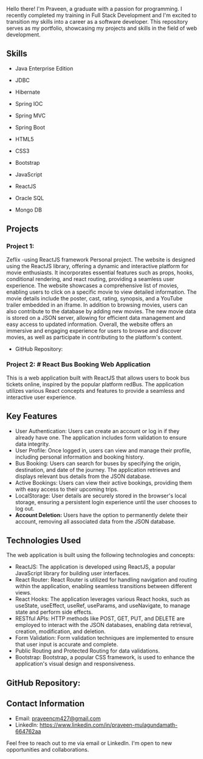 Hello there! I'm Praveen, a graduate with a passion for programming. I recently completed my training in Full Stack Development and I'm excited to transition my skills into a career as a software developer. This repository serves as my portfolio, showcasing my projects and skills in the field of web development.

## Skills
- Java Enterprise Edition
- JDBC
- Hibernate
- Spring IOC
- Spring MVC
- Spring Boot


- HTML5
- CSS3
- Bootstrap
- JavaScript
- ReactJS


- Oracle SQL
- Mongo DB

## Projects
### Project 1: 
Zeflix -using ReactJS framework
Personal project.
The website is designed using the ReactJS library, offering a dynamic and interactive platform for movie enthusiasts. It incorporates essential features such as props, hooks, conditional rendering, and react routing, providing a seamless user experience. The website showcases a comprehensive list of movies, enabling users to click on a specific movie to view detailed information. The movie details include the poster, cast, rating, synopsis, and a YouTube trailer embedded in an iframe. In addition to browsing movies, users can also contribute to the database by adding new movies. The new movie data is stored on a JSON server, allowing for efficient data management and easy access to updated information. Overall, the website offers an immersive and engaging experience for users to browse and discover movies, as well as participate in contributing to the platform's content.
- GitHub Repository: 

### Project 2: # React Bus Booking Web Application

This is a web application built with ReactJS that allows users to book bus tickets online, inspired by the popular platform redBus. The application utilizes various React concepts and features to provide a seamless and interactive user experience.

## Key Features
- User Authentication: Users can create an account or log in if they already have one. The application includes form validation to ensure data integrity.
- User Profile: Once logged in, users can view and manage their profile, including personal information and booking history.
- Bus Booking: Users can search for buses by specifying the origin, destination, and date of the journey. The application retrieves and displays relevant bus details from the JSON database.
- Active Bookings: Users can view their active bookings, providing them with easy access to their upcoming trips.
- LocalStorage: User details are securely stored in the browser's local storage, ensuring a persistent login experience until the user chooses to log out.
- **Account Deletion:** Users have the option to permanently delete their account, removing all associated data from the JSON database.

## Technologies Used
The web application is built using the following technologies and concepts:
- ReactJS: The application is developed using ReactJS, a popular JavaScript library for building user interfaces.
- React Router: React Router is utilized for handling navigation and routing within the application, enabling seamless transitions between different views.
- React Hooks: The application leverages various React hooks, such as useState, useEffect, useRef, useParams, and useNavigate, to manage state and perform side effects.
- RESTful APIs: HTTP methods like POST, GET, PUT, and DELETE are employed to interact with the JSON databases, enabling data retrieval, creation, modification, and deletion.
- Form Validation: Form validation techniques are implemented to ensure that user input is accurate and complete.
- Public Routing and Protected Routing for data validations.
- Bootstrap: Bootstrap, a popular CSS framework, is used to enhance the application's visual design and responsiveness.

## GitHub Repository: 


## Contact Information
- Email: praveencm427@gmail.com
- LinkedIn: https://www.linkedin.com/in/praveen-mulagundamath-664762aa

Feel free to reach out to me via email or LinkedIn. I'm open to new opportunities and collaborations.
